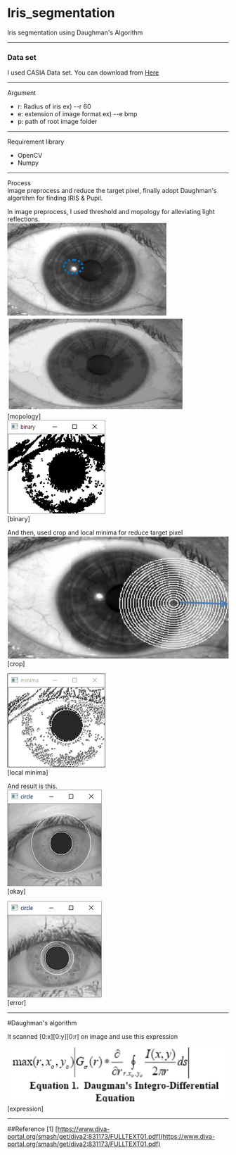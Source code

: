 # Iris_segmentation
Iris segmentation using Daughman's Algorithm

---
### Data set  
I used CASIA Data set. You can download from [Here](http://www.cbsr.ia.ac.cn/IrisDatabase/irisdatabase.php)

---
Argument  
- r: Radius of iris ex) --r 60
- e: extension of image format ex) --e bmp
- p: path of root image folder 

---
Requirement library
- OpenCV
- Numpy
---

Process  
Image preprocess and reduce the target pixel, finally adopt Daughman's algortihm for finding IRIS & Pupil.  

In image preprocess, I used threshold and mopology for alleviating light reflections.  
![before](./image/mopology_1.png)  ![after](./image/mopology_2.png)  
[mopology]  
![binary](./image/binary.png)  
[binary]

And then, used crop and local minima for reduce target pixel  
![crop](./image/crop_image.png)  
[crop]  


![local_minima](./image/local_minima.png)  
[local minima]

And result is this.  
![result](./image/iris_segmentation.png)  
[okay]

![error](./image/error_result.png)  
[error]

---

#Daughman's algorithm

It scanned [0:x][0:y][0:r] on image and use this expression  
  
![expression](./image/expression.png)
[expression]

---
##Reference
[1] [https://www.diva-portal.org/smash/get/diva2:831173/FULLTEXT01.pdf](https://www.diva-portal.org/smash/get/diva2:831173/FULLTEXT01.pdf)